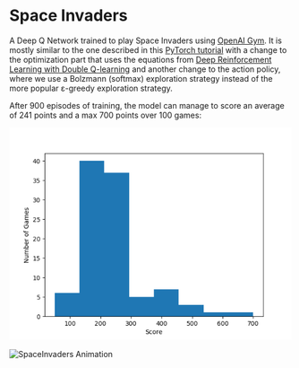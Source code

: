 # Space Invaders
A Deep Q Network trained to play Space Invaders using [OpenAI Gym](https://gym.openai.com/).
It is mostly similar to the one described in this [PyTorch tutorial](https://pytorch.org/tutorials/intermediate/reinforcement_q_learning.html)
with a change to the optimization part that uses the equations from [Deep Reinforcement Learning with Double Q-learning](https://arxiv.org/abs/1509.06461)
and another change to the action policy, where we use a Bolzmann (softmax) exploration strategy instead of the more popular
ε-greedy exploration strategy.

After 900 episodes of training, the model can manage to score an average of 241 points and a max 700 points over 100 games:

![SpaceInvader Scores](static/scores.png)

![SpaceInvaders Animation](static/animation.gif)